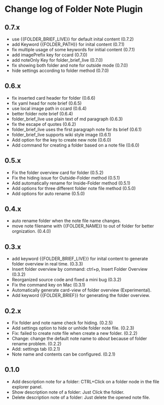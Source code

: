 # Change log of Folder Note Plugin


## 0.7.x

- use {{FOLDER_BRIEF_LIVE}} for default inital content (0.7.2)
- add Keyword {{FOLDER_PATH}} for inital content (0.7.1)
- fix multiple usage of some keywords for initial content (0.7.1)
- add imagePrefix key for ccard (0.7.0)
- add noteOnly Key for folder_brief_live (0.7.0)
- fix showing both folder and note for outside mode (0.7.0)
- hide settings according to folder method (0.7.0)

## 0.6.x

- fix inserted card header for folder (0.6.6)
- fix yaml head for note brief (0.6.5)
- use local image path in ccard (0.6.4)
- better folder note brief (0.6.4)
- folder_brief_live use plain text of md paragraph (0.6.3)
- fix the escape of quotes (0.6.2)
- folder_brief_live uses the first paragraph note for its brief (0.6.1)
- folder_brief_live supports wiki style image (0.6.1)
- Add option for the key to create new note (0.6.0)
- Add command for creating a folder based on a note file (0.6.0)

## 0.5.x

- Fix the folder overview card for folder (0.5.2)
- Fix the hiding issue for Outside-Folder method (0.5.1)
- Add automatically rename for Inside-Folder method (0.5.1)
- Add options for three different folder note file method (0.5.0)
- Add options for auto rename (0.5.0)

## 0.4.x

- auto rename folder when the note file name changes.
- move note filename with {{FOLDER_NAME}} to out of folder for better orgnization. (0.4.0)

## 0.3.x

- add keyword {{FOLDER_BRIEF_LIVE}} for inital content to generate folder overview in real time. (0.3.3)
- Insert folder overview by command: ctrl+p, Insert Folder Overview (0.3.2)
- Reorganized source code and fixed a mini bug (0.3.2)
- Fix the command key on Mac (0.3.1)
- Automatically generate card-view of folder overview (Experimental).
- Add keyword {{FOLDER_BRIEF}} for generating the folder overview.

## 0.2.x

- Fix folder and note name check for hiding. (0.2.5)
- Add settings option to hide or unhide folder note file. (0.2.3)
- Fix: failed to create note file when create a new folder. (0.2.2)
- Change: change the default note name to _about_ because of folder rename problem. (0.2.2)
- Add: settings tab (0.2.1)
- Note name and contents can be configured. (0.2.1)

## 0.1.0

- Add description note for a folder: CTRL+Click on a folder node in the file explorer panel.
- Show description note of a folder: Just Click the folder.
- Delete description note of a folder: Just delete the opened note file.
